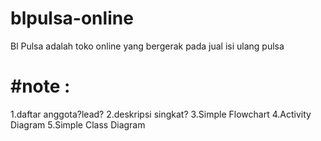 # blpulsa-online
Bl Pulsa adalah toko online yang bergerak pada jual isi ulang pulsa 

#note :
===========
1.daftar anggota?lead?
2.deskripsi singkat?
3.Simple Flowchart
4.Activity Diagram
5.Simple Class Diagram
